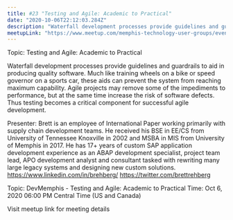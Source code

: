 ```yaml
---
title: #23 "Testing and Agile: Academic to Practical"
date: "2020-10-06T22:12:03.284Z"
description: "Waterfall development processes provide guidelines and guardrails to aid in producing quality software. Much like training wheels on a bike or speed governor on a sports car, these aids can prevent the system from reaching maximum capability. Agile projects may remove some of the impediments to performance, but at the same time increase the risk of software defects. Thus testing becomes a critical component for successful agile development."
meetupLink: "https://www.meetup.com/memphis-technology-user-groups/events/wvmklrybcnbjb/"
---
```


Topic: Testing and Agile: Academic to Practical

Waterfall development processes provide guidelines and guardrails to aid in producing quality software. Much like training wheels on a bike or speed governor on a sports car, these aids can prevent the system from reaching maximum capability. Agile projects may remove some of the impediments to performance, but at the same time increase the risk of software defects. Thus testing becomes a critical component for successful agile development.

Presenter:
Brett is an employee of International Paper working primarily with supply chain development teams. He received his BSE in EE/CS from University of Tennessee Knoxville in 2002 and MSBA in MIS from
University of Memphis in 2017. He has 17+ years of custom SAP application development experience as an ABAP development specialist, project team lead, APO development analyst and consultant tasked with rewriting many large legacy systems and designing new custom solutions.
https://www.linkedin.com/in/brehberg/
https://twitter.com/brettrehberg

Topic: DevMemphis - Testing and Agile: Academic to Practical
Time: Oct 6, 2020 06:00 PM Central Time (US and Canada)

Visit meetup link for meeting details